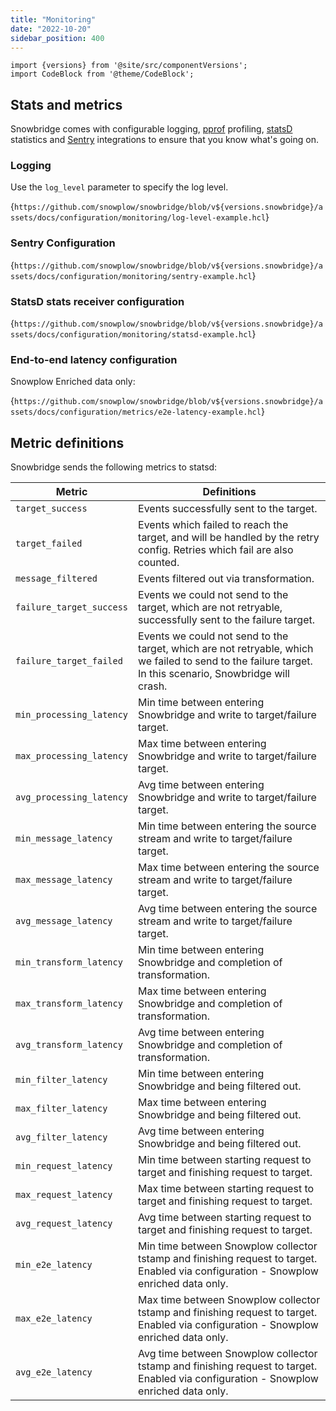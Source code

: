 ```yaml
---
title: "Monitoring"
date: "2022-10-20"
sidebar_position: 400
---
```


```mdx-code-block
import {versions} from '@site/src/componentVersions';
import CodeBlock from '@theme/CodeBlock';
```

## Stats and metrics

Snowbridge comes with configurable logging, [pprof](https://github.com/google/pprof) profiling, [statsD](https://www.datadoghq.com/statsd-monitoring) statistics and [Sentry](https://sentry.io/welcome/) integrations to ensure that you know what's going on.

### Logging

Use the `log_level` parameter to specify the log level.

<CodeBlock language="hcl" reference>{`
https://github.com/snowplow/snowbridge/blob/v${versions.snowbridge}/assets/docs/configuration/monitoring/log-level-example.hcl
`}</CodeBlock>

### Sentry Configuration

<CodeBlock language="hcl" reference>{`
https://github.com/snowplow/snowbridge/blob/v${versions.snowbridge}/assets/docs/configuration/monitoring/sentry-example.hcl
`}</CodeBlock>

### StatsD stats receiver configuration

<CodeBlock language="hcl" reference>{`
https://github.com/snowplow/snowbridge/blob/v${versions.snowbridge}/assets/docs/configuration/monitoring/statsd-example.hcl
`}</CodeBlock>

### End-to-end latency configuration

Snowplow Enriched data only:

<CodeBlock language="hcl" reference>{`
https://github.com/snowplow/snowbridge/blob/v${versions.snowbridge}/assets/docs/configuration/metrics/e2e-latency-example.hcl
`}</CodeBlock>

## Metric definitions

Snowbridge sends the following metrics to statsd:

| Metric                   | Definitions                                                                                                                                             |
|--------------------------|---------------------------------------------------------------------------------------------------------------------------------------------------------|
| `target_success`         | Events successfully sent to the target.                                                                                                                 |
| `target_failed`          | Events which failed to reach the target, and will be handled by the retry config. Retries which fail are also counted.                                   |
| `message_filtered`       | Events filtered out via transformation.                                                                                                                 |
| `failure_target_success` | Events we could not send to the target, which are not retryable, successfully sent to the failure target.                                               |
| `failure_target_failed`  | Events we could not send to the target, which are not retryable, which we failed to send to the failure target. In this scenario, Snowbridge will crash. |
| `min_processing_latency` | Min time between entering Snowbridge and write to target/failure target.                                                                                |
| `max_processing_latency` | Max time between entering Snowbridge and write to target/failure target.                                                                                |
| `avg_processing_latency` | Avg time between entering Snowbridge and write to target/failure target.                                                                                |
| `min_message_latency`    | Min time between entering the source stream and write to target/failure target.                                                                         |
| `max_message_latency`    | Max time between entering the source stream and write to target/failure target.                                                                         |
| `avg_message_latency`    | Avg time between entering the source stream and write to target/failure target.                                                                         |
| `min_transform_latency`  | Min time between entering Snowbridge and completion of transformation.                                                                                   |
| `max_transform_latency`  | Max time between entering Snowbridge and completion of transformation.                                                                                   |
| `avg_transform_latency`  | Avg time between entering Snowbridge and completion of transformation.                                                                                   |
| `min_filter_latency`     | Min time between entering Snowbridge and being filtered out.                                                                                             |
| `max_filter_latency`     | Max time between entering Snowbridge and being filtered out.                                                                                             |
| `avg_filter_latency`     | Avg time between entering Snowbridge and being filtered out.                                                                                             |
| `min_request_latency`    | Min time between starting request to target and finishing request to target.                                                                             |
| `max_request_latency`    | Max time between starting request to target and finishing request to target.                                                                             |
| `avg_request_latency`    | Avg time between starting request to target and finishing request to target.                                                                             |
| `min_e2e_latency`    | Min time between Snowplow collector tstamp and finishing request to target. Enabled via configuration - Snowplow enriched data only.                                                                           |
| `max_e2e_latency`    | Max time between Snowplow collector tstamp and finishing request to target. Enabled via configuration - Snowplow enriched data only.                                                                             |
| `avg_e2e_latency`    | Avg time between Snowplow collector tstamp and finishing request to target. Enabled via configuration - Snowplow enriched data only.    |
